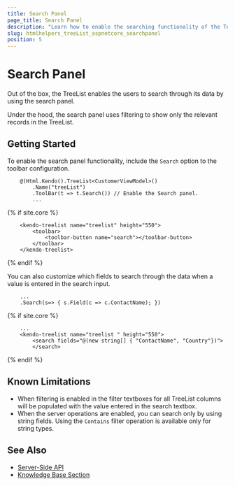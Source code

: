 ```yaml
---
title: Search Panel
page_title: Search Panel
description: "Learn how to enable the searching functionality of the Telerik UI TreeList for {{ site.framework }}."
slug: htmlhelpers_treeList_aspnetcore_searchpanel
position: 5
---
```


# Search Panel

Out of the box, the TreeList enables the users to search through its data by using the search panel.

Under the hood, the search panel uses filtering to show only the relevant records in the TreeList.

## Getting Started

To enable the search panel functionality, include the `Search` option to the toolbar configuration.

```HtmlHelper
    @(Html.Kendo().TreeList<CustomerViewModel>()
        .Name("treeList")
        .ToolBar(t => t.Search()) // Enable the Search panel.
        ...
```
{% if site.core %}
```TagHelper
    <kendo-treelist name="treelist" height="550">
        <toolbar>
            <toolbar-button name="search"></toolbar-button>
        </toolbar>
    </kendo-treelist>
```
{% endif %}


You can also customize which fields to search through the data when a value is entered in the search input.

```HtmlHelper
    ...
    .Search(s=> { s.Field(c => c.ContactName); })
```
{% if site.core %}
```TagHelper
    ...
    <kendo-treelist name="treelist " height="550">
        <search fields="@(new string[] { "ContactName", "Country"})">
        </search>
```
{% endif %}

## Known Limitations

* When filtering is enabled in the filter textboxes for all TreeList columns will be populated with the value entered in the search textbox.
* When the server operations are enabled, you can search only by using string fields. Using the `Contains` filter operation is available only for string types.

## See Also

* [Server-Side API](/api/treelist)
* [Knowledge Base Section](/knowledge-base)

